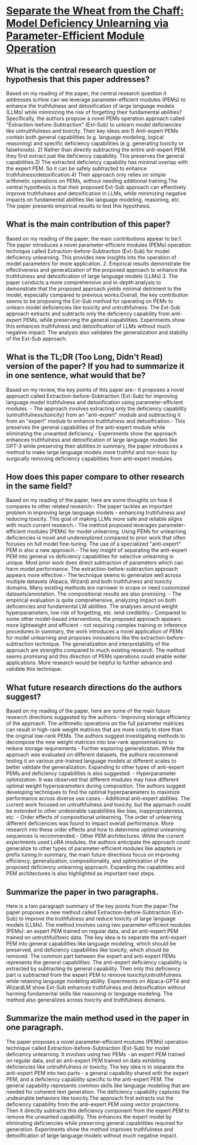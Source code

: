 # [Separate the Wheat from the Chaff: Model Deficiency Unlearning via   Parameter-Efficient Module Operation](https://arxiv.org/abs/2308.08090)

## What is the central research question or hypothesis that this paper addresses?

Based on my reading of the paper, the central research question it addresses is:How can we leverage parameter-efficient modules (PEMs) to enhance the truthfulness and detoxification of large language models (LLMs) while minimizing the risk of forgetting their fundamental abilities?Specifically, the authors propose a novel PEMs operation approach called "Extraction-before-Subtraction" (Ext-Sub) to unlearn model deficiencies like untruthfulness and toxicity. Their key ideas are:1) Anti-expert PEMs contain both general capabilities (e.g. language modeling, logical reasoning) and specific deficiency capabilities (e.g. generating toxicity or falsehoods). 2) Rather than directly subtracting the entire anti-expert PEM, they first extract just the deficiency capability. This preserves the general capabilities.3) The extracted deficiency capability has minimal overlap with the expert PEM. So it can be safely subtracted to enhance truthfulness/detoxification.4) Their approach only relies on simple arithmetic operations on PEMs, without needing additional training.The central hypothesis is that their proposed Ext-Sub approach can effectively improve truthfulness and detoxification in LLMs, while minimizing negative impacts on fundamental abilities like language modeling, reasoning, etc. The paper presents empirical results to test this hypothesis.


## What is the main contribution of this paper?

Based on my reading of the paper, the main contributions appear to be:1. The paper introduces a novel parameter-efficient modules (PEMs) operation technique called Extraction-before-Subtraction (Ext-Sub) for model deficiency unlearning. This provides new insights into the operation of model parameters for more application. 2. Empirical results demonstrate the effectiveness and generalization of the proposed approach to enhance the truthfulness and detoxification of large language models (LLMs).3. The paper conducts a more comprehensive and in-depth analysis to demonstrate that the proposed approach yields minimal detriment to the model, especially compared to previous works.Overall, the key contribution seems to be proposing the Ext-Sub method for operating on PEMs to unlearn model deficiencies like toxicity and untruthfulness. The Ext-Sub approach extracts and subtracts only the deficiency capability from anti-expert PEMs, while preserving the general capabilities. Experiments show this enhances truthfulness and detoxification of LLMs without much negative impact. The analysis also validates the generalization and stability of the Ext-Sub approach.


## What is the TL;DR (Too Long, Didn't Read) version of the paper? If you had to summarize it in one sentence, what would that be?

Based on my review, the key points of this paper are:- It proposes a novel approach called Extraction-before-Subtraction (Ext-Sub) for improving language model truthfulness and detoxification using parameter-efficient modules. - The approach involves extracting only the deficiency capability (untruthfulness/toxicity) from an "anti-expert" module and subtracting it from an "expert" module to enhance truthfulness and detoxification.- This preserves the general capabilities of the anti-expert module while eliminating the unwanted deficiency.- Experiments show the approach enhances truthfulness and detoxification of large language models like GPT-3 while preserving their abilities.In summary, the paper introduces a method to make large language models more truthful and non-toxic by surgically removing deficiency capabilities from anti-expert modules.


## How does this paper compare to other research in the same field?

Based on my reading of the paper, here are some thoughts on how it compares to other related research:- The paper tackles an important problem in improving large language models - enhancing truthfulness and reducing toxicity. This goal of making LLMs more safe and reliable aligns with much current research.- The method proposed leverages parameter-efficient modules (PEMs) for model unlearning. Using PEMs for unlearning deficiencies is novel and underexplored compared to prior work that often focuses on full model fine-tuning. The use of a specialized "anti-expert" PEM is also a new approach.- The key insight of separating the anti-expert PEM into general vs deficiency capabilities for selective unlearning is unique. Most prior work does direct subtraction of parameters which can harm model performance. The extraction-before-subtraction approach appears more effective.- The technique seems to generalize well across multiple datasets (Alpaca, Wizard) and both truthfulness and toxicity domains. Many existing methods are narrower in scope or need customized datasets/annotation. The compositional results are also promising. - The empirical evaluation is quite comprehensive, analyzing impact on both deficiencies and fundamental LM abilities. The analyses around weight hyperparameters, low risk of forgetting, etc. lend credibility.- Compared to some other model-based interventions, the proposed approach appears more lightweight and efficient - not requiring complex training or inference procedures.In summary, the work introduces a novel application of PEMs for model unlearning and proposes innovations like the extraction-before-subtraction technique. The generalization and interpretability of the approach are strengths compared to much existing research. The method seems promising and this direction of PEMs operations could enable wider applications. More research would be helpful to further advance and validate this technique.


## What future research directions do the authors suggest?

Based on my reading of the paper, here are some of the main future research directions suggested by the authors:- Improving storage efficiency of the approach. The arithmetic operations on the full parameter matrices can result in high-rank weight matrices that are more costly to store than the original low-rank PEMs. The authors suggest investigating methods to decompose the new weight matrices into low-rank approximations to reduce storage requirements.- Further exploring generalization. While the approach was evaluated on different datasets, the authors recommend testing it on various pre-trained language models at different scales to better validate the generalization. Expanding to other types of anti-expert PEMs and deficiency capabilities is also suggested. - Hyperparameter optimization. It was observed that different modules may have different optimal weight hyperparameters during composition. The authors suggest developing techniques to find the optimal hyperparameters to maximize performance across diverse use cases.- Additional anti-expert abilities. The current work focused on untruthfulness and toxicity, but the approach could be extended to other undesirable capabilities like bias, inappropriateness, etc. - Order effects of compositional unlearning. The order of unlearning different deficiencies was found to impact overall performance. More research into these order effects and how to determine optimal unlearning sequences is recommended.- Other PEM architectures. While the current experiments used LoRA modules, the authors anticipate the approach could generalize to other types of parameter-efficient modules like adapters or prefix tuning.In summary, the main future directions focus on improving efficiency, generalization, compositionality, and optimization of the proposed deficiency unlearning approach. Expanding the capabilities and PEM architectures is also highlighted as important next steps.


## Summarize the paper in two paragraphs.

Here is a two paragraph summary of the key points from the paper:The paper proposes a new method called Extraction-before-Subtraction (Ext-Sub) to improve the truthfulness and reduce toxicity of large language models (LLMs). The method involves using two parameter-efficient modules (PEMs): an expert PEM trained on regular data, and an anti-expert PEM trained on untruthful/toxic data. The key idea is to separate the anti-expert PEM into general capabilities like language modeling, which should be preserved, and deficiency capabilities like toxicity, which should be removed. The common part between the expert and anti-expert PEMs represents the general capabilities. The anti-expert deficiency capability is extracted by subtracting its general capability. Then only this deficiency part is subtracted from the expert PEM to remove toxicity/untruthfulness while retaining language modeling ability. Experiments on Alpaca-GPT4 and WizardLM show Ext-Sub enhances truthfulness and detoxification without harming fundamental skills like reasoning or language modeling. The method also generalizes across toxicity and truthfulness domains.


## Summarize the main method used in the paper in one paragraph.

The paper proposes a novel parameter-efficient modules (PEMs) operation technique called Extraction-before-Subtraction (Ext-Sub) for model deficiency unlearning. It involves using two PEMs - an expert PEM trained on regular data, and an anti-expert PEM trained on data exhibiting deficiencies like untruthfulness or toxicity. The key idea is to separate the anti-expert PEM into two parts - a general capability shared with the expert PEM, and a deficiency capability specific to the anti-expert PEM. The general capability represents common skills like language modeling that are needed for coherent text generation. The deficiency capability captures the undesirable behaviors like toxicity.The approach first extracts out the deficiency capability from the anti-expert PEM using vector projections. Then it directly subtracts this deficiency component from the expert PEM to remove the unwanted capability. This enhances the expert model by eliminating deficiencies while preserving general capabilities required for generation. Experiments show the method improves truthfulness and detoxification of large language models without much negative impact.
